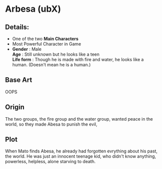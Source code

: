 # Arbesa (ubX)
## Details:
* One of the two **Main Characters**
* Most Powerful Character in Game
* **Gender** : Male <br>
**Age** : Still unknown but he looks like a teen <br>
**Life form** : Though he is made with fire and water, he looks like a human. (Doesn't mean he is a human.)
## Base Art
OOPS

## Origin
The two groups, the fire group and the water group, wanted peace in the world, so they made Abesa to punish the evil,

## Plot
When Mato finds Abesa, he already had forgotten evrything about his past, the world. He was just an innocent teenage kid, who didn't know anything, powerless, helpless, alone 
starving to death.

